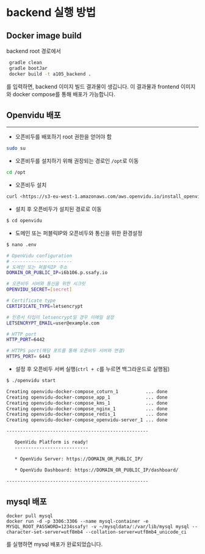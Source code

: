 # backend 실행 방법




## Docker image build

backend root 경로에서

```bash
 gradle clean
 gradle bootJar
 docker build -t a105_backend .
```

를 입력하면, backend 이미지 빌드 결과물이 생깁니다. 이 결과물과 frontend 이미지와 docker compose를 통해 배포가 가능합니다.


## Openvidu 배포

---

- 오픈비두를 배포하기 root 권한을 얻어야 함

```bash
sudo su
```

- 오픈비두를 설치하기 위해 권장되는 경로인 `/opt`로 이동

```bash
cd /opt
```

- 오픈비두 설치

```bash
curl <https://s3-eu-west-1.amazonaws.com/aws.openvidu.io/install_openvidu_latest.sh> | bash
```

- 설치 후 오픈비두가 설치된 경로로 이동

```bash
$ cd openvidu
```

- 도메인 또는 퍼블릭IP와 오픈비두와 통신을 위한 환경설정

```bash
$ nano .env

# OpenVidu configuration
# ----------------------
# 도메인 또는 퍼블릭IP 주소
DOMAIN_OR_PUBLIC_IP=i6b106.p.ssafy.io

# 오픈비두 서버와 통신을 위한 시크릿
OPENVIDU_SECRET=[secret]

# Certificate type
CERTIFICATE_TYPE=letsencrypt

# 인증서 타입이 letsencrypt일 경우 이메일 설정
LETSENCRYPT_EMAIL=user@example.com

# HTTP port
HTTP_PORT=6442

# HTTPS port(해당 포트를 통해 오픈비두 서버와 연결)
HTTPS_PORT= 6443

```

- 설정 후 오픈비두 서버 실행(`ctrl + c`를 누르면 백그라운드로 실행됨)

```bash
$ ./openvidu start

Creating openvidu-docker-compose_coturn_1          ... done
Creating openvidu-docker-compose_app_1             ... done
Creating openvidu-docker-compose_kms_1             ... done
Creating openvidu-docker-compose_nginx_1           ... done
Creating openvidu-docker-compose_redis_1           ... done
Creating openvidu-docker-compose_openvidu-server_1 ... done

----------------------------------------------------

   OpenVidu Platform is ready!
   ---------------------------

   * OpenVidu Server: https://DOMAIN_OR_PUBLIC_IP/

   * OpenVidu Dashboard: https://DOMAIN_OR_PUBLIC_IP/dashboard/

----------------------------------------------------
```
## mysql 배포
```
docker pull mysql 
docker run -d -p 3306:3306 --name mysql-container -e MYSQL_ROOT_PASSWORD=1234ssafy! -v ~/mysqldata/:/var/lib/mysql mysql --character-set-server=utf8mb4 --collation-server=utf8mb4_unicode_ci
```
를 실행하면 mysql 배포가 완료되었습니다.


